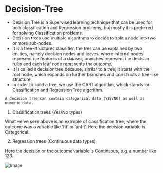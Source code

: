 # Decision-Tree
- Decision Tree is a Supervised learning technique that can be used for both classification and Regression problems, but mostly it is preferred for solving Classification problems. 
- Decision trees use multiple algorithms to decide to split a node into two or more sub-nodes.
- It is a tree-structured classifier, the tree can be explained by two entities, namely decision nodes and leaves, where internal nodes represent the features of a dataset, branches represent the decision rules and each leaf node represents the outcome.
- It is called a decision tree because, similar to a tree, it starts with the root node, which expands on further branches and constructs a tree-like structure.
- In order to build a tree, we use the CART algorithm, which stands for Classification and Regression Tree algorithm.

 `A decision tree can contain categorical data (YES/NO) as well as numeric data.`
1. Classification trees (Yes/No types)

What we’ve seen above is an example of classification tree, where the outcome was a variable like ‘fit’ or ‘unfit’. Here the decision variable is Categorical.

2. Regression trees (Continuous data types)

Here the decision or the outcome variable is Continuous, e.g. a number like 123. 

![Image](https://www.niser.ac.in/~smishra/teach/cs460/2020/lectures/lec3/dec_tree2.png)
